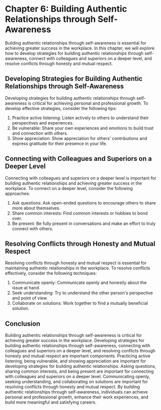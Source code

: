 Chapter 6: Building Authentic Relationships through Self-Awareness
==================================================================

Building authentic relationships through self-awareness is essential for achieving greater success in the workplace. In this chapter, we will explore how to develop strategies for building authentic relationships through self-awareness, connect with colleagues and superiors on a deeper level, and resolve conflicts through honesty and mutual respect.

Developing Strategies for Building Authentic Relationships through Self-Awareness
---------------------------------------------------------------------------------

Developing strategies for building authentic relationships through self-awareness is critical for achieving personal and professional growth. To develop effective strategies, consider the following tips:

1. Practice active listening: Listen actively to others to understand their perspectives and experiences.
2. Be vulnerable: Share your own experiences and emotions to build trust and connection with others.
3. Show appreciation: Show appreciation for others' contributions and express gratitude for their presence in your life.

Connecting with Colleagues and Superiors on a Deeper Level
----------------------------------------------------------

Connecting with colleagues and superiors on a deeper level is important for building authentic relationships and achieving greater success in the workplace. To connect on a deeper level, consider the following approaches:

1. Ask questions: Ask open-ended questions to encourage others to share more about themselves.
2. Share common interests: Find common interests or hobbies to bond over.
3. Be present: Be fully present in conversations and make an effort to truly connect with others.

Resolving Conflicts through Honesty and Mutual Respect
------------------------------------------------------

Resolving conflicts through honesty and mutual respect is essential for maintaining authentic relationships in the workplace. To resolve conflicts effectively, consider the following techniques:

1. Communicate openly: Communicate openly and honestly about the issue at hand.
2. Seek understanding: Try to understand the other person's perspective and point of view.
3. Collaborate on solutions: Work together to find a mutually beneficial solution.

Conclusion
----------

Building authentic relationships through self-awareness is critical for achieving greater success in the workplace. Developing strategies for building authentic relationships through self-awareness, connecting with colleagues and superiors on a deeper level, and resolving conflicts through honesty and mutual respect are important components. Practicing active listening, being vulnerable, and showing appreciation are important for developing strategies for building authentic relationships. Asking questions, sharing common interests, and being present are important for connecting with colleagues and superiors on a deeper level. Communicating openly, seeking understanding, and collaborating on solutions are important for resolving conflicts through honesty and mutual respect. By building authentic relationships through self-awareness, individuals can achieve personal and professional growth, enhance their work experiences, and build more meaningful and satisfying careers.
